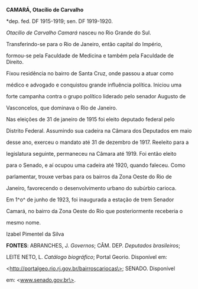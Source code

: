 **CAMARÁ, Otacílio de Carvalho**



\*dep. fed. DF 1915-1919; sen. DF 1919-1920.



*Otacílio de Carvalho Camará* nasceu no Rio Grande do Sul.



Transferindo-se para o Rio de Janeiro, então capital do Império,

formou-se pela Faculdade de Medicina e também pela Faculdade de Direito.

Fixou residência no bairro de Santa Cruz, onde passou a atuar como

médico e advogado e conquistou grande influência política. Iniciou uma

forte campanha contra o grupo político liderado pelo senador Augusto de

Vasconcelos, que dominava o Rio de Janeiro.



Nas eleições de 31 de janeiro de 1915 foi eleito deputado federal pelo

Distrito Federal. Assumindo sua cadeira na Câmara dos Deputados em maio

desse ano, exerceu o mandato até 31 de dezembro de 1917. Reeleito para a

legislatura seguinte, permaneceu na Câmara até 1919. Foi então eleito

para o Senado, e aí ocupou uma cadeira até 1920, quando faleceu. Como

parlamentar, trouxe verbas para os bairros da Zona Oeste do Rio de

Janeiro, favorecendo o desenvolvimento urbano do subúrbio carioca.



Em 1^o^ de junho de 1923, foi inaugurada a estação de trem Senador

Camará, no bairro da Zona Oeste do Rio que posteriormente receberia o

mesmo nome.



Izabel Pimentel da Silva



**FONTES**: ABRANCHES, J. *Governos*; CÂM. DEP. *Deputados brasileiros*;

LEITE NETO, L. *Catálogo biográfico*; Portal Georio. Disponível em:

\<http://portalgeo.rio.rj.gov.br/bairroscariocas\>; SENADO. Disponível

em: \<www.senado.gov.br\>.

